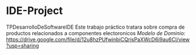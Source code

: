 # IDE-Project
TPDesarrolloDeSoftwareIDE
Este trabajo práctico tratara sobre compra de productos relacionados a componentes electoronicos
*Modelo de Dominio:*
https://drive.google.com/file/d/12u8hzPUfwinbiCQrjsPaXWcD6i9au6Cl/view?usp=sharing
